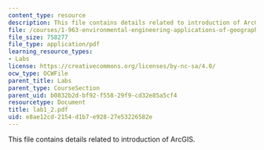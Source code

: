 ```yaml
---
content_type: resource
description: This file contains details related to introduction of ArcGIS.
file: /courses/1-963-environmental-engineering-applications-of-geographic-information-systems-fall-2004/e8ae12cd2154d1b7e92827e53226582e_lab1_2.pdf
file_size: 758277
file_type: application/pdf
learning_resource_types:
- Labs
license: https://creativecommons.org/licenses/by-nc-sa/4.0/
ocw_type: OCWFile
parent_title: Labs
parent_type: CourseSection
parent_uid: b0832b2d-bf92-f558-29f9-cd32e85a5cf4
resourcetype: Document
title: lab1_2.pdf
uid: e8ae12cd-2154-d1b7-e928-27e53226582e
---
```

This file contains details related to introduction of ArcGIS.